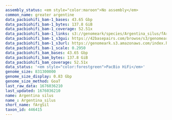 ```yaml
---
assembly_status: <em style="color:maroon">No assembly</em>
common_name: greater argentine
data_pacbiohifi_bam-1_bases: 43.65 Gbp
data_pacbiohifi_bam-1_bytes: 137.8 GiB
data_pacbiohifi_bam-1_coverage: 52.51x
data_pacbiohifi_bam-1_links: s3://genomeark/species/Argentina_silus/fArgSil1/genomic_data/pacbio_hifi/<br>
data_pacbiohifi_bam-1_s3gui: https://42basepairs.com/browse/s3/genomeark/species/Argentina_silus/fArgSil1/genomic_data/pacbio_hifi/
data_pacbiohifi_bam-1_s3url: https://genomeark.s3.amazonaws.com/index.html?prefix=species/Argentina_silus/fArgSil1/genomic_data/pacbio_hifi/
data_pacbiohifi_bam-1_scale: 0.2950
data_pacbiohifi_bam_bases: 43.65 Gbp
data_pacbiohifi_bam_bytes: 137.8 GiB
data_pacbiohifi_bam_coverage: 52.51x
data_status: '<em style="color:forestgreen">PacBio HiFi</em>'
genome_size: 831300000
genome_size_display: 0.83 Gbp
genome_size_method: GoaT
last_raw_data: 1676036210
last_updated: 1676036210
name: Argentina silus
name_: Argentina_silus
short_name: fArgSil
taxon_id: 446415
---
```

